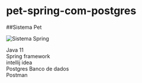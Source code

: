 # pet-spring-com-postgres

##Sistema Pet

![Sistema Spring](https://user-images.githubusercontent.com/36276548/157353816-7e3d5dbb-74b8-4b71-a559-7f9e42b42031.png)

Java 11</br>
Spring framework</br> 
intellij idea</br>
Postgres Banco de dados</br>
Postman</br>

